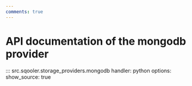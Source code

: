 ```yaml
---
comments: true
---
```


# API documentation of the mongodb provider

::: src.sqooler.storage_providers.mongodb
    handler: python 
    options:
      show_source: true